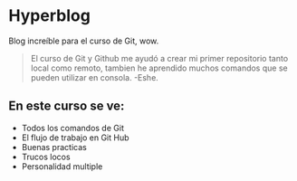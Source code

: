 # Hyperblog 
Blog increíble para el curso de Git, wow.
>El curso de Git y Github me ayudó a crear mi primer repositorio tanto local como
remoto, tambien he aprendido muchos comandos que se pueden utilizar en consola.
>-Eshe.

## En este curso se ve:
* Todos los comandos de Git
* El flujo de trabajo en Git Hub
* Buenas practicas
* Trucos locos 
* Personalidad multiple 
